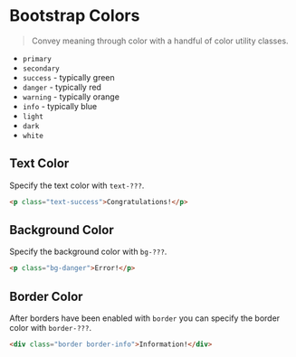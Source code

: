 # Bootstrap Colors

> Convey meaning through color with a handful of color utility classes.

- `primary`
- `secondary`
- `success` - typically green
- `danger` - typically red
- `warning` - typically orange
- `info` - typically blue
- `light`
- `dark`
- `white`

## Text Color
Specify the text color with `text-???`.

```html
<p class="text-success">Congratulations!</p>
```

## Background Color
Specify the background color with `bg-???`.

```html
<p class="bg-danger">Error!</p>
```

## Border Color
After borders have been enabled with `border` you can specify the border color with `border-???`.

```html
<div class="border border-info">Information!</div>
```

